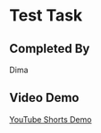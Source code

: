 # Test Task

## Completed By

Dima

## Video Demo

[YouTube Shorts Demo](https://youtube.com/shorts/QPfBzlwHG84?si=YPFbYEGtpNoy1Wsq)
